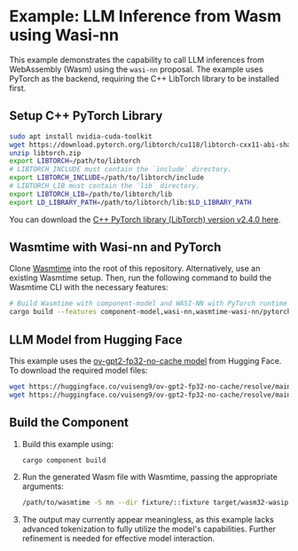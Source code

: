 # Example: LLM Inference from Wasm using Wasi-nn

This example demonstrates the capability to call LLM inferences from WebAssembly (Wasm) using the `wasi-nn` proposal. The example uses PyTorch as the backend, requiring the C++ LibTorch library to be installed first.

## Setup C++ PyTorch Library

```bash
sudo apt install nvidia-cuda-toolkit
wget https://download.pytorch.org/libtorch/cu118/libtorch-cxx11-abi-shared-with-deps-2.4.0%2Bcu115.zip -O libtorch.zip
unzip libtorch.zip
export LIBTORCH=/path/to/libtorch
# LIBTORCH_INCLUDE must contain the `include` directory.
export LIBTORCH_INCLUDE=/path/to/libtorch/include
# LIBTORCH_LIB must contain the `lib` directory.
export LIBTORCH_LIB=/path/to/libtorch/lib
export LD_LIBRARY_PATH=/path/to/libtorch/lib:$LD_LIBRARY_PATH
```

You can download the [C++ PyTorch library (LibTorch) version v2.4.0 here](https://pytorch.org/get-started/locally/).

## Wasmtime with Wasi-nn and PyTorch

Clone [Wasmtime](https://github.com/bytecodealliance/wasmtime.git) into the root of this repository. Alternatively, use an existing Wasmtime setup. Then, run the following command to build the Wasmtime CLI with the necessary features:

```bash
# Build Wasmtime with component-model and WASI-NN with PyTorch runtime support
cargo build --features component-model,wasi-nn,wasmtime-wasi-nn/pytorch
```

## LLM Model from Hugging Face

This example uses the [ov-gpt2-fp32-no-cache model](https://huggingface.co/vuiseng9/ov-gpt2-fp32-no-cache/tree/main) from Hugging Face. To download the required model files:

```bash
wget https://huggingface.co/vuiseng9/ov-gpt2-fp32-no-cache/resolve/main/openvino_model.bin -P fixture/
wget https://huggingface.co/vuiseng9/ov-gpt2-fp32-no-cache/resolve/main/openvino_model.xml -P fixture/
```

## Build the Component

1. Build this example using:
   ```bash
   cargo component build
   ```

2. Run the generated Wasm file with Wasmtime, passing the appropriate arguments:
   ```bash
   /path/to/wasmtime -S nn --dir fixture/::fixture target/wasm32-wasip1/debug/llm-component-pytorch.wasm
   ```

3. The output may currently appear meaningless, as this example lacks advanced tokenization to fully utilize the model's capabilities. Further refinement is needed for effective model interaction.
